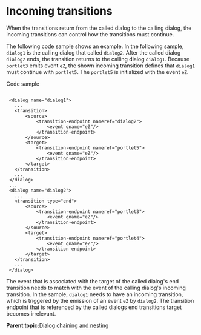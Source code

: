 # Incoming transitions

When the transitions return from the called dialog to the calling dialog, the incoming transitions can control how the transitions must continue.

The following code sample shows an example. In the following sample, `dialog1` is the calling dialog that called `dialog2`. After the called dialog `dialog2` ends, the transition returns to the calling dialog `dialog1`. Because `portlet3` emits event `eZ`, the shown incoming transition defines that `dialog1` must continue with `portlet5`. The `portlet5` is initialized with the event `eZ`.

Code sample

```

 <dialog name="dialog1">
   ...
   <transition>
       <source>
           <transition-endpoint nameref="dialog2">
               <event qname="eZ"/>
           </transition-endpoint>
       </source>
       <target>
           <transition-endpoint nameref="portlet5">
               <event qname="eZ"/>
           </transition-endpoint>
       </target>
   </transition>
   ...
 </dialog>
 ...
 <dialog name="dialog2">
   ...
   <transition type="end">
       <source>
           <transition-endpoint nameref="portlet3">
               <event qname="eZ"/>
           </transition-endpoint>
       </source>
       <target>
           <transition-endpoint nameref="portlet4">
               <event qname="eZ"/>
           </transition-endpoint>
       </target>
   </transition>
   ...
 </dialog>
```

The event that is associated with the target of the called dialog's end transition needs to match with the event of the calling dialog's incoming transition. In the sample, `dialog1` needs to have an incoming transition, which is triggered by the emission of an event `eZ` by `dialog2`. The transition endpoint that is referenced by the called dialogs end transitions target becomes irrelevant.

**Parent topic:**[Dialog chaining and nesting](../screenflow/dlg_chng_nstng.md)

